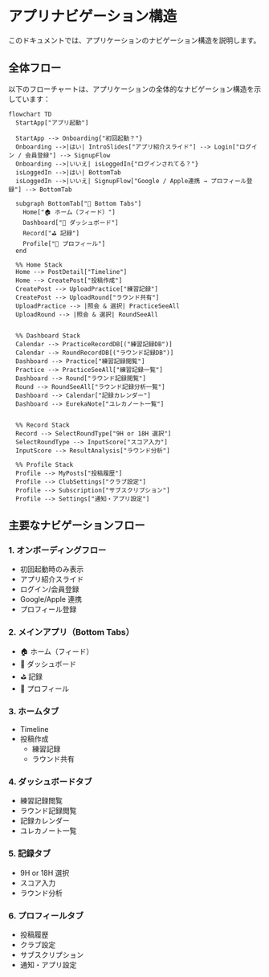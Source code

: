 # アプリナビゲーション構造

このドキュメントでは、アプリケーションのナビゲーション構造を説明します。

## 全体フロー

以下のフローチャートは、アプリケーションの全体的なナビゲーション構造を示しています：

```mermaid
flowchart TD
  StartApp["アプリ起動"]

  StartApp --> Onboarding{"初回起動？"}
  Onboarding -->|はい| IntroSlides["アプリ紹介スライド"] --> Login["ログイン / 会員登録"] --> SignupFlow
  Onboarding -->|いいえ| isLoggedIn{"ログインされてる？"}
  isLoggedIn -->|はい| BottomTab
  isLoggedIn -->|いいえ| SignupFlow["Google / Apple連携 → プロフィール登録"] --> BottomTab

  subgraph BottomTab["📱 Bottom Tabs"]
    Home["🏠 ホーム（フィード）"]
    Dashboard["📅 ダッシュボード"]
    Record["⛳ 記録"]
    Profile["👤 プロフィール"]
  end

  %% Home Stack
  Home --> PostDetail["Timeline"]
  Home --> CreatePost["投稿作成"]
  CreatePost --> UploadPractice["練習記録"]
  CreatePost --> UploadRound["ラウンド共有"]
  UploadPractice --> |照会 & 選択| PracticeSeeAll
  UploadRound --> |照会 & 選択| RoundSeeAll


  %% Dashboard Stack
  Calendar --> PracticeRecordDB[("練習記録DB")]
  Calendar --> RoundRecordDB[("ラウンド記録DB")]
  Dashboard --> Practice["練習記録閲覧"]
  Practice --> PracticeSeeAll["練習記録一覧"]
  Dashboard --> Round["ラウンド記録閲覧"]
  Round --> RoundSeeAll["ラウンド記録分析一覧"]
  Dashboard --> Calendar["記録カレンダー"]
  Dashboard --> EurekaNote["ユレカノート一覧"]


  %% Record Stack
  Record --> SelectRoundType["9H or 18H 選択"]
  SelectRoundType --> InputScore["スコア入力"]
  InputScore --> ResultAnalysis["ラウンド分析"]

  %% Profile Stack
  Profile --> MyPosts["投稿履歴"]
  Profile --> ClubSettings["クラブ設定"]
  Profile --> Subscription["サブスクリプション"]
  Profile --> Settings["通知・アプリ設定"]
```

## 主要なナビゲーションフロー

### 1. オンボーディングフロー

- 初回起動時のみ表示
- アプリ紹介スライド
- ログイン/会員登録
- Google/Apple 連携
- プロフィール登録

### 2. メインアプリ（Bottom Tabs）

- 🏠 ホーム（フィード）
- 📅 ダッシュボード
- ⛳ 記録
- 👤 プロフィール

### 3. ホームタブ

- Timeline
- 投稿作成
  - 練習記録
  - ラウンド共有

### 4. ダッシュボードタブ

- 練習記録閲覧
- ラウンド記録閲覧
- 記録カレンダー
- ユレカノート一覧

### 5. 記録タブ

- 9H or 18H 選択
- スコア入力
- ラウンド分析

### 6. プロフィールタブ

- 投稿履歴
- クラブ設定
- サブスクリプション
- 通知・アプリ設定
